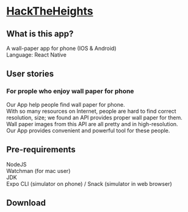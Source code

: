 # [HackTheHeights](http://hacktheheights.com/)   

## What is this app?    
A wall-paper app for phone (IOS & Android)      
Language: React Native     

## User stories   
### For prople who enjoy wall paper for phone    
Our App help people find wall paper for phone.   
With so many resources on Internet, people are hard to find correct resolution, size; we found an API provides proper wall paper for them.  
Wall paper images from this API are all pretty and in high-resolution.    
Our App provides convenient and powerful tool for these people.   


## Pre-requirements    
NodeJS     
Watchman (for mac user)    
JDK    
Expo CLI (simulator on phone) / Snack (simulator in web browser)   

## Download   




